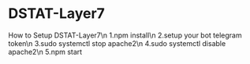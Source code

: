 # DSTAT-Layer7
How to Setup DSTAT-Layer7\n
1.npm install\n
2.setup your bot telegram token\n
3.sudo systemctl stop apache2\n
4.sudo systemctl disable apache2\n
5.npm start
